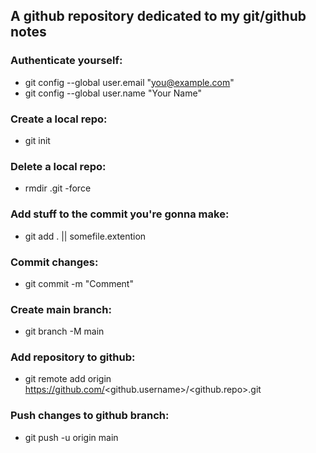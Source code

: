 ## A github repository dedicated to my git/github notes

### Authenticate yourself:
- git config --global user.email "you@example.com"
- git config --global user.name "Your Name"

### Create a local repo:
- git init

### Delete a local repo:
- rmdir .git -force

### Add stuff to the commit you're gonna make:
- git add . || somefile.extention

### Commit changes:
- git commit -m "Comment"

### Create main branch:
- git branch -M main

### Add repository to github:
- git remote add origin https://github.com/<github.username>/<github.repo>.git

### Push changes to github branch:
- git push -u origin main
